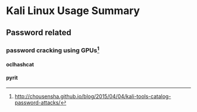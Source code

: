 # Kali Linux Usage Summary

## Password related

### password cracking using GPUs[^1]

#### oclhashcat

#### pyrit

[^1]: http://chousensha.github.io/blog/2015/04/04/kali-tools-catalog-password-attacks/
